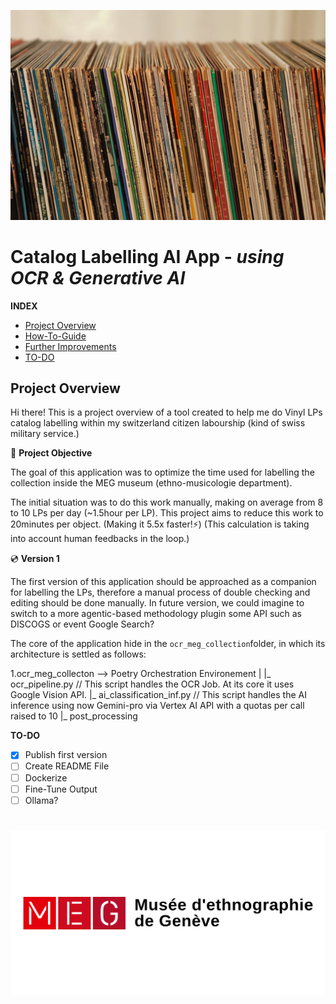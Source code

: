 ![Background](background_img.jpeg)
# Catalog Labelling AI App - *using OCR & Generative AI*
**INDEX**

- [Project Overview](#Project-Overview)
- [How-To-Guide](#How-to-Guide)
- [Further Improvements](#Further-Improvements)
- [TO-DO](#to-do)

## Project Overview

Hi there! This is a project overview of a tool created to help me do Vinyl LPs catalog labelling within my switzerland citizen labourship (kind of swiss military service.)

🎯 **Project Objective** 

The goal of this application was to optimize the time used for labelling the collection inside the MEG museum (ethno-musicologie department).

The initial situation was to do this work manually, making on average from 8 to 10 LPs per day (~1.5hour per LP). This project aims to reduce this work to 20minutes per object. (Making it 5.5x faster!⚡️) (This calculation is taking into account human feedbacks in the loop.)

💿 **Version 1**

The first version of this application should be approached as a companion for labelling the LPs, therefore a manual process of double checking and editing should be done manually. In future version, we could imagine to switch to a more agentic-based methodology plugin some API such as DISCOGS or event Google Search?

The core of the application hide in the ```ocr_meg_collection```folder, in which its architecture is settled as follows:

1.ocr_meg_collecton --> Poetry Orchestration Environement
|
|_ ocr_pipeline.py // This script handles the OCR Job. At its core it uses Google Vision API.
|_ ai_classification_inf.py // This script handles the AI inference using now Gemini-pro via Vertex AI API with a quotas per call raised to 10
|_ post_processing


**TO-DO**

- [x] Publish first version
- [ ] Create README File
- [ ] Dockerize
- [ ] Fine-Tune Output
- [ ] Ollama?
#
![Logo](MEG.jpg)


